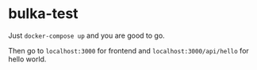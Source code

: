 # bulka-test
Just `docker-compose up` and you are good to go.

Then go to `localhost:3000` for frontend and `localhost:3000/api/hello` for hello world.